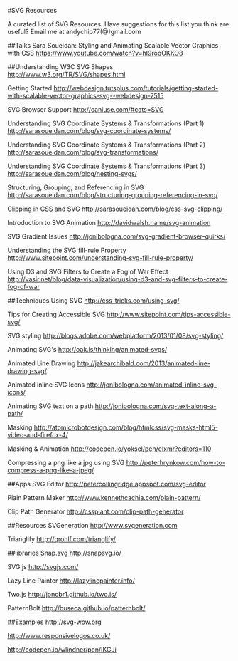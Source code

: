 #SVG Resources

A curated list of SVG Resources. Have suggestions for this list you think are useful? Email me at andychip77(@)gmail.com 


##Talks
Sara Soueidan: Styling and Animating Scalable Vector Graphics with CSS 
https://www.youtube.com/watch?v=hI9roqOKKO8

##Understanding
W3C SVG Shapes
http://www.w3.org/TR/SVG/shapes.html

Getting Started
http://webdesign.tutsplus.com/tutorials/getting-started-with-scalable-vector-graphics-svg--webdesign-7515

SVG Browser Support
http://caniuse.com/#cats=SVG

Understanding SVG Coordinate Systems & Transformations (Part 1)
http://sarasoueidan.com/blog/svg-coordinate-systems/

Understanding SVG Coordinate Systems & Transformations (Part 2)
http://sarasoueidan.com/blog/svg-transformations/

Understanding SVG Coordinate Systems & Transformations (Part 3)
http://sarasoueidan.com/blog/nesting-svgs/

Structuring, Grouping, and Referencing in SVG
http://sarasoueidan.com/blog/structuring-grouping-referencing-in-svg/

Clipping in CSS and SVG
http://sarasoueidan.com/blog/css-svg-clipping/

Introduction to SVG Animation
http://davidwalsh.name/svg-animation

SVG Gradient Issues
http://jonibologna.com/svg-gradient-browser-quirks/

Understanding the SVG fill-rule Property
http://www.sitepoint.com/understanding-svg-fill-rule-property/

Using D3 and SVG Filters to Create a Fog of War Effect
http://vasir.net/blog/data-visualization/using-d3-and-svg-filters-to-create-fog-of-war


##Techniques
Using SVG
http://css-tricks.com/using-svg/

Tips for Creating Accessible SVG
http://www.sitepoint.com/tips-accessible-svg/

SVG styling
http://blogs.adobe.com/webplatform/2013/01/08/svg-styling/

Animating SVG's
http://oak.is/thinking/animated-svgs/

Animated Line Drawing
http://jakearchibald.com/2013/animated-line-drawing-svg/

Animated inline SVG Icons
http://jonibologna.com/animated-inline-svg-icons/

Animating SVG text on a path
http://jonibologna.com/svg-text-along-a-path/

Masking
http://atomicrobotdesign.com/blog/htmlcss/svg-masks-html5-video-and-firefox-4/

Masking & Animation
http://codepen.io/yoksel/pen/eIxmr?editors=110

Compressing a png like a jpg using SVG
http://peterhrynkow.com/how-to-compress-a-png-like-a-jpeg/

##Apps
SVG Editor
http://petercollingridge.appspot.com/svg-editor

Plain Pattern Maker
http://www.kennethcachia.com/plain-pattern/

Clip Path Generator
http://cssplant.com/clip-path-generator

##Resources
SVGeneration
http://www.svgeneration.com

Trianglify
http://qrohlf.com/trianglify/

##libraries
Snap.svg
http://snapsvg.io/

SVG.js
http://svgjs.com/

Lazy Line Painter
http://lazylinepainter.info/

Two.js
http://jonobr1.github.io/two.js/

PatternBolt
http://buseca.github.io/patternbolt/

##Examples
http://svg-wow.org

http://www.responsivelogos.co.uk/

http://codepen.io/wlindner/pen/IKGJi


